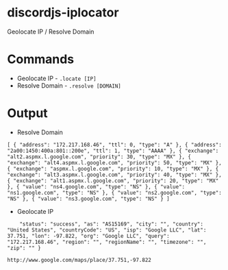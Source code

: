 # discordjs-iplocator
Geolocate IP / Resolve Domain

# Commands
- Geolocate IP - `.locate [IP]`
- Resolve Domain - `.resolve [DOMAIN]`

# Output

- Resolve Domain

`[
    {
        "address": "172.217.168.46",
        "ttl": 0,
        "type": "A"
    },
    {
        "address": "2a00:1450:400a:801::200e",
        "ttl": 1,
        "type": "AAAA"
    },
    {
        "exchange": "alt2.aspmx.l.google.com",
        "priority": 30,
        "type": "MX"
    },
    {
        "exchange": "alt4.aspmx.l.google.com",
        "priority": 50,
        "type": "MX"
    },
    {
        "exchange": "aspmx.l.google.com",
        "priority": 10,
        "type": "MX"
    },
    {
        "exchange": "alt3.aspmx.l.google.com",
        "priority": 40,
        "type": "MX"
    },
    {
        "exchange": "alt1.aspmx.l.google.com",
        "priority": 20,
        "type": "MX"
    },
    {
        "value": "ns4.google.com",
        "type": "NS"
    },
    {
        "value": "ns1.google.com",
        "type": "NS"
    },
    {
        "value": "ns2.google.com",
        "type": "NS"
    },
    {
        "value": "ns3.google.com",
        "type": "NS"
    }
]`
- Geolocate IP

`    "status": "success",
    "as": "AS15169",
    "city": "",
    "country": "United States",
    "countryCode": "US",
    "isp": "Google LLC",
    "lat": 37.751,
    "lon": -97.822,
    "org": "Google LLC",
    "query": "172.217.168.46",
    "region": "",
    "regionName": "",
    "timezone": "",
    "zip": ""
}`

`http://www.google.com/maps/place/37.751,-97.822`
